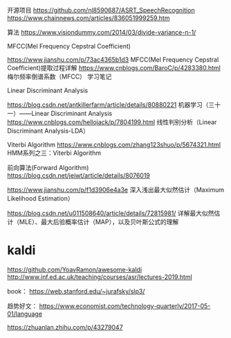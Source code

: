 



开源项目
https://github.com/nl8590687/ASRT_SpeechRecognition
https://www.chainnews.com/articles/836051999259.htm


算法
https://www.visiondummy.com/2014/03/divide-variance-n-1/





MFCC(Mel Frequency Cepstral Coefficient)

https://www.jianshu.com/p/73ac4365b1d3  MFCC(Mel Frequency Cepstral Coefficient)提取过程详解
https://www.cnblogs.com/BaroC/p/4283380.html 梅尔频率倒谱系数（MFCC） 学习笔记




Linear Discriminant Analysis

https://blog.csdn.net/antkillerfarm/article/details/80880221 机器学习（三十一）——Linear Discriminant Analysis
https://www.cnblogs.com/hellojack/p/7804199.html 线性判别分析（Linear Discriminant Analysis-LDA）


Viterbi Algorithm
https://www.cnblogs.com/zhang123shuo/p/5674321.html HMM系列之三：Viterbi Algorithm

前向算法(Forward Algorithm)
https://blog.csdn.net/jeiwt/article/details/8076019


https://www.jianshu.com/p/f1d3906e4a3e  深入浅出最大似然估计（Maximum Likelihood Estimation）



https://blog.csdn.net/u011508640/article/details/72815981/  详解最大似然估计（MLE）、最大后验概率估计（MAP），以及贝叶斯公式的理解


# kaldi
https://github.com/YoavRamon/awesome-kaldi   
http://www.inf.ed.ac.uk/teaching/courses/asr/lectures-2019.html

book：
https://web.stanford.edu/~jurafsky/slp3/



趋势好文：
https://www.economist.com/technology-quarterly/2017-05-01/language


https://zhuanlan.zhihu.com/p/43279047
